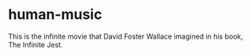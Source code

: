 # human-music
This is the infinite movie that David Foster Wallace imagined in his book, The Infinite Jest.
